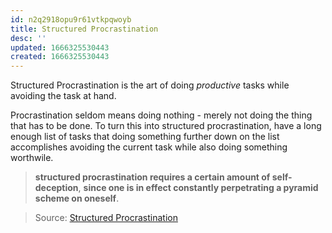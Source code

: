 ```yaml
---
id: n2q2918opu9r61vtkpqwoyb
title: Structured Procrastination
desc: ''
updated: 1666325530443
created: 1666325530443
---
```


Structured Procrastination is the art of doing *productive* tasks while avoiding the task at hand. 

Procrastination seldom means doing nothing - merely not doing the thing that has to be done. To turn this into structured procrastination, have a long enough list of tasks that doing something further down on the list accomplishes avoiding the current task while also doing something worthwile.

> **structured procrastination requires a certain amount of self-deception**, **since one is in effect constantly perpetrating a pyramid scheme on oneself**.

> Source: [Structured Procrastination](http://www.structuredprocrastination.com/) 
